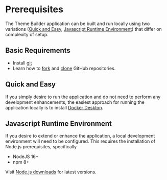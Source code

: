 # Prerequisites

The Theme Builder application can be built and run locally using two variations ([Quick and Easy](#quick-and-easy), [Javascript Runtime Environment](#javascript-runtime-environment)) that differ on complexity of setup.

## Basic Requirements

* Install [git](https://github.com/git-guides/install-git)
* Learn how to [fork](https://docs.github.com/en/get-started/quickstart/fork-a-repo) and [clone](https://github.com/git-guides/git-clone) GitHub repositories.

## Quick and Easy 

If you simply desire to run the application and do not need to perform any development enhancements, the easiest approach for running the application locally is to install [Docker Desktop](https://www.docker.com/).

## Javascript Runtime Environment

If you desire to extend or enhance the application, a local development environment will need to be configured. This requires the installation of Node.js prerequisites, specifically

* NodeJS 16+
* npm 8+
 
Visit [Node.js downloads](https://nodejs.org/en/download/) for latest versions.